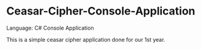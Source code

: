 # Ceasar-Cipher-Console-Application
Language: C# Console Application

This is a simple ceasar cipher application done for our 1st year.
